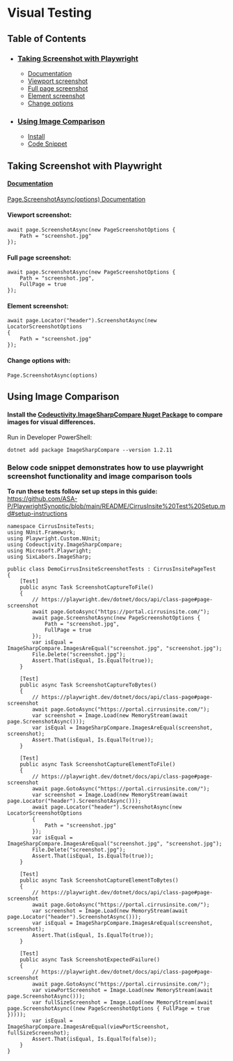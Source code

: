 # **Visual Testing**
## Table of Contents
- ### [Taking Screenshot with Playwright](https://github.com/ASA-P/PlaywrightSynoptic/blob/main/README/Visual%20Testing.md#taking-screenshot-with-playwright-1)
    -  [Documentation](https://github.com/ASA-P/PlaywrightSynoptic/blob/main/README/Visual%20Testing.md#documentation)
    - [Viewport screenshot](https://github.com/ASA-P/PlaywrightSynoptic/blob/main/README/Visual%20Testing.md#viewport-screenshot)
    -  [Full page screenshot](https://github.com/ASA-P/PlaywrightSynoptic/blob/main/README/Visual%20Testing.md#full-page-screenshot)
    - [Element screenshot](https://github.com/ASA-P/PlaywrightSynoptic/blob/main/README/Visual%20Testing.md#element-screenshot)
    -  [Change options](https://github.com/ASA-P/PlaywrightSynoptic/blob/main/README/Visual%20Testing.md#change-options-with)
-  ### [Using Image Comparison](https://github.com/ASA-P/PlaywrightSynoptic/blob/main/README/Visual%20Testing.md#using-image-comparison-1)
    -  [Install](https://github.com/ASA-P/PlaywrightSynoptic/blob/main/README/Visual%20Testing.md#install-the-codeuctivityimagesharpcompare-nuget-package-to-compare-images-for-visual-differences)
    -  [Code Snippet](https://github.com/ASA-P/PlaywrightSynoptic/blob/main/README/Visual%20Testing.md#below-code-snippet-demonstrates-how-to-use-playwright-screenshot-functionality-and-image-comparison-tools)

## **Taking Screenshot with Playwright**

#### **[Documentation](https://playwright.dev/dotnet/docs/screenshots)**
[Page.ScreenshotAsync(options) Documentation](https://playwright.dev/dotnet/docs/api/class-page#page-screenshot)

#### **Viewport screenshot:**
```
await page.ScreenshotAsync(new PageScreenshotOptions {
    Path = "screenshot.jpg"
});
```

#### **Full page screenshot:**
```
await page.ScreenshotAsync(new PageScreenshotOptions {
    Path = "screenshot.jpg",
    FullPage = true
});
```

#### **Element screenshot:**
```
await page.Locator("header").ScreenshotAsync(new LocatorScreenshotOptions
{
    Path = "screenshot.jpg"
});
```

#### **Change options with:**

```Page.ScreenshotAsync(options) ```

## **Using Image Comparison**

#### **Install the [Codeuctivity.ImageSharpCompare Nuget Package](https://www.nuget.org/packages/Codeuctivity.ImageSharpCompare/) to compare images for visual differences.**
Run in Developer PowerShell:

```dotnet add package ImageSharpCompare --version 1.2.11```


### **Below code snippet demonstrates how to use playwright screenshot functionality and image comparison tools**
**To run these tests follow set up steps in this guide:** https://github.com/ASA-P/PlaywrightSynoptic/blob/main/README/CirrusInsite%20Test%20Setup.md#setup-instructions

```
namespace CirrusInsiteTests;
using NUnit.Framework;
using Playwright.Custom.NUnit;
using Codeuctivity.ImageSharpCompare;
using Microsoft.Playwright;
using SixLabors.ImageSharp;

public class DemoCirrusInsiteScreenshotTests : CirrusInsitePageTest
{
    [Test]
    public async Task ScreenshotCaptureToFile()
    {
        // https://playwright.dev/dotnet/docs/api/class-page#page-screenshot
        await page.GotoAsync("https://portal.cirrusinsite.com/");
        await page.ScreenshotAsync(new PageScreenshotOptions {
            Path = "screenshot.jpg",
            FullPage = true
        });
        var isEqual = ImageSharpCompare.ImagesAreEqual("screenshot.jpg", "screenshot.jpg");
        File.Delete("screenshot.jpg");
        Assert.That(isEqual, Is.EqualTo(true));
    }

    [Test]
    public async Task ScreenshotCaptureToBytes()
    {
        // https://playwright.dev/dotnet/docs/api/class-page#page-screenshot
        await page.GotoAsync("https://portal.cirrusinsite.com/");
        var screenshot = Image.Load(new MemoryStream(await page.ScreenshotAsync()));
        var isEqual = ImageSharpCompare.ImagesAreEqual(screenshot, screenshot);
        Assert.That(isEqual, Is.EqualTo(true));
    }

    [Test]
    public async Task ScreenshotCaptureElementToFile()
    {
        // https://playwright.dev/dotnet/docs/api/class-page#page-screenshot
        await page.GotoAsync("https://portal.cirrusinsite.com/");
        var screenshot = Image.Load(new MemoryStream(await page.Locator("header").ScreenshotAsync()));
        await page.Locator("header").ScreenshotAsync(new LocatorScreenshotOptions
        {
            Path = "screenshot.jpg"
        });
        var isEqual = ImageSharpCompare.ImagesAreEqual("screenshot.jpg", "screenshot.jpg");
        File.Delete("screenshot.jpg");
        Assert.That(isEqual, Is.EqualTo(true));
    }

    [Test]
    public async Task ScreenshotCaptureElementToBytes()
    {
        // https://playwright.dev/dotnet/docs/api/class-page#page-screenshot
        await page.GotoAsync("https://portal.cirrusinsite.com/");
        var screenshot = Image.Load(new MemoryStream(await page.Locator("header").ScreenshotAsync()));
        var isEqual = ImageSharpCompare.ImagesAreEqual(screenshot, screenshot);
        Assert.That(isEqual, Is.EqualTo(true));
    }

    [Test]
    public async Task ScreenshotExpectedFailure()
    {
        // https://playwright.dev/dotnet/docs/api/class-page#page-screenshot
        await page.GotoAsync("https://portal.cirrusinsite.com/");
        var viewPortScreenshot = Image.Load(new MemoryStream(await page.ScreenshotAsync()));
        var fullSizeScreenshot = Image.Load(new MemoryStream(await page.ScreenshotAsync((new PageScreenshotOptions { FullPage = true }))));
        var isEqual = ImageSharpCompare.ImagesAreEqual(viewPortScreenshot, fullSizeScreenshot);
        Assert.That(isEqual, Is.EqualTo(false));
    }
}
```